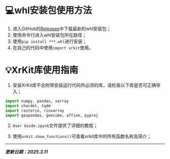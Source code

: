 # 💻whl安装包使用方法
1. 进入GitHub的[Releases](https://github.com/SeanNg997/XrKit-Package/releases)中下载最新的whl安装包；
2. 使用命令行进入whl安装包所在路径；
3. 使用`pip install ***.whl`进行安装；
4. 在自己的代码中使用`import xrkit`使用。



# 💡XrKit库使用指南

1. 安装XrKit库不会附带安装运行代码所必须的库，请检查以下库是否可正确导入；

```python
import numpy, pandas, xarray
import chardet, tqdm
import rasterio, rioxarray
import geopandas, geocube, affine, pyproj
```
2. `User Guide.ipynb`文件提供了详细的教程；

3. 使用`xrkit.show_functions()`可查看xrkit库中的所有函数名称及简介；
---

***更新日期：2025.3.11***